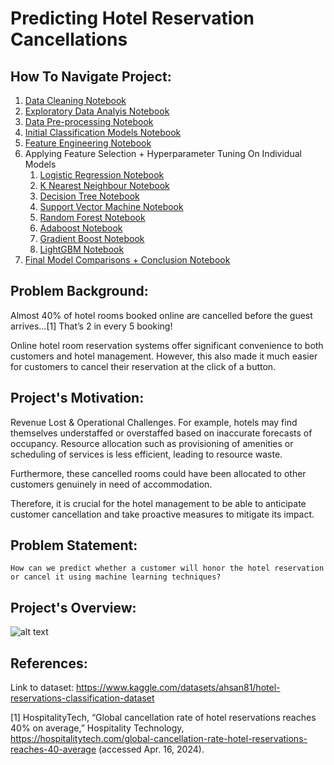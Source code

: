 # Predicting Hotel Reservation Cancellations
## How To Navigate Project:
1. [Data Cleaning Notebook](/1%20-%20Data%20Cleaning.ipynb)
2. [Exploratory Data Analyis Notebook](/2%20-%20Data%20Exploration.ipynb)
3. [Data Pre-processing Notebook](/3%20-%20Data%20Pre-Processing.ipynb)
4. [Initial Classification Models Notebook](/4%20-%20ClassificationModels.ipynb)
5. [Feature Engineering Notebook](/5%20-%20Feature%20Engineering.ipynb)
6. Applying Feature Selection + Hyperparameter Tuning On Individual Models
   1. [Logistic Regression Notebook](/6.1%20-%20Logistic%20Regression.ipynb)
   2. [K Nearest Neighbour Notebook](/6.2%20-%20K%20Nearest%20Neighbour.ipynb)
   3. [Decision Tree Notebook](/6.3%20-%20Decision%20Tree.ipynb)
   4. [Support Vector Machine Notebook](/6.4%20-%20SVM.ipynb)
   5. [Random Forest Notebook](/6.5%20-%20Random%20Forest.ipynb)
   6. [Adaboost Notebook](/6.6%20-%20Adaboost.ipynb)
   7. [Gradient Boost Notebook](/6.7%20-%20Gradient%20Boosting.ipynb)
   8. [LightGBM Notebook](/6.8%20-%20LightGBM.ipynb)
7.  [Final Model Comparisons + Conclusion Notebook](/7%20-%20Model%20Comparison,%20Final%20Model%20and%20Conclusion.ipynb)
   
## Problem Background:
Almost 40% of hotel rooms booked online are cancelled before the guest arrives...[1] That’s 2 in every 5 booking! 

Online hotel room reservation systems offer significant convenience to both customers and hotel management. 
However, this also made it much easier for customers to cancel their reservation at the click of a button. 
## Project's Motivation:
Revenue Lost & Operational Challenges. For example, hotels may find themselves understaffed or overstaffed based on inaccurate forecasts of occupancy. Resource allocation such as provisioning of amenities or scheduling of services is less efficient, leading to resource waste. 

Furthermore, these cancelled rooms could have been allocated to other customers genuinely in need of accommodation. 

Therefore, it is crucial for the hotel management to be able to anticipate customer cancellation and take proactive measures to mitigate its impact.
## Problem Statement:
```How can we predict whether a customer will honor the hotel reservation or cancel it using machine learning techniques?```


## Project's Overview:
![alt text](image.png)

## References:
Link to dataset: https://www.kaggle.com/datasets/ahsan81/hotel-reservations-classification-dataset

[1] HospitalityTech, “Global cancellation rate of hotel reservations reaches 40% on average,” Hospitality Technology, https://hospitalitytech.com/global-cancellation-rate-hotel-reservations-reaches-40-average (accessed Apr. 16, 2024).


